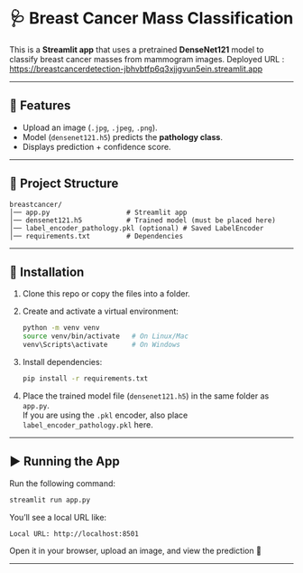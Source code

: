 # 🩺 Breast Cancer Mass Classification

This is a **Streamlit app** that uses a pretrained **DenseNet121** model to classify breast cancer masses from mammogram images.
Deployed URL : https://breastcancerdetection-jbhvbtfp6q3xjjgvun5ein.streamlit.app

---

## 🚀 Features
- Upload an image (`.jpg`, `.jpeg`, `.png`).
- Model (`densenet121.h5`) predicts the **pathology class**.
- Displays prediction + confidence score.

---

## 📂 Project Structure
```
breastcancer/
│── app.py                   # Streamlit app
│── densenet121.h5           # Trained model (must be placed here)
│── label_encoder_pathology.pkl (optional) # Saved LabelEncoder
│── requirements.txt         # Dependencies
```

---

## 🔧 Installation

1. Clone this repo or copy the files into a folder.

2. Create and activate a virtual environment:
   ```bash
   python -m venv venv
   source venv/bin/activate   # On Linux/Mac
   venv\Scripts\activate      # On Windows
   ```

3. Install dependencies:
   ```bash
   pip install -r requirements.txt
   ```

4. Place the trained model file (`densenet121.h5`) in the same folder as `app.py`.  
   If you are using the `.pkl` encoder, also place `label_encoder_pathology.pkl` here.

---

## ▶️ Running the App
Run the following command:
```bash
streamlit run app.py
```

You’ll see a local URL like:
```
Local URL: http://localhost:8501
```

Open it in your browser, upload an image, and view the prediction 🎉

---

